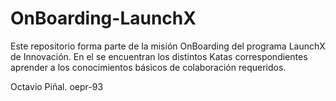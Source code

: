 # OnBoarding-LaunchX
Este repositorio forma parte de la misión OnBoarding del programa LaunchX de Innovación. En el se encuentran los distintos Katas correspondientes aprender a los conocimientos básicos de colaboración requeridos.


Octavio Piñal. oepr-93
